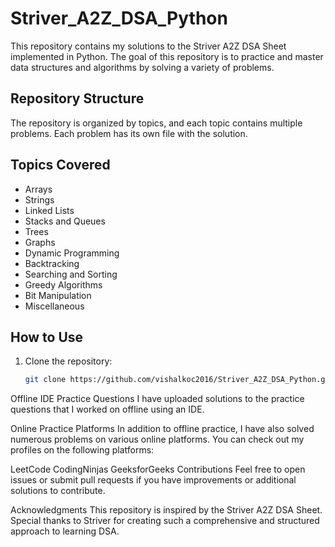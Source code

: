 # Striver_A2Z_DSA_Python

This repository contains my solutions to the Striver A2Z DSA Sheet implemented in Python. The goal of this repository is to practice and master data structures and algorithms by solving a variety of problems.

## Repository Structure

The repository is organized by topics, and each topic contains multiple problems. Each problem has its own file with the solution.

## Topics Covered

- Arrays
- Strings
- Linked Lists
- Stacks and Queues
- Trees
- Graphs
- Dynamic Programming
- Backtracking
- Searching and Sorting
- Greedy Algorithms
- Bit Manipulation
- Miscellaneous

## How to Use

1. Clone the repository:
   ```sh
   git clone https://github.com/vishalkoc2016/Striver_A2Z_DSA_Python.git

Offline IDE Practice Questions
I have uploaded solutions to the practice questions that I worked on offline using an IDE.

Online Practice Platforms
In addition to offline practice, I have also solved numerous problems on various online platforms. You can check out my profiles on the following platforms:


LeetCode
CodingNinjas
GeeksforGeeks
Contributions
Feel free to open issues or submit pull requests if you have improvements or additional solutions to contribute.

Acknowledgments
This repository is inspired by the Striver A2Z DSA Sheet. Special thanks to Striver for creating such a comprehensive and structured approach to learning DSA.

